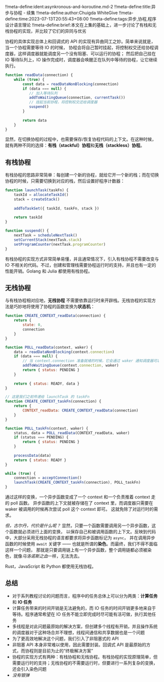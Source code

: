 !!meta-define:ident:asynkronous-and-koroutine.md-2
!!meta-define:title:异步与协程 - 续集
!!meta-define:author:Chuigda WhiteGive
!!meta-define:time:2023-07-13T20:55:43+08:00
!!meta-define:tags:异步,协程,程序设计语言理论
!!meta-define:brief:本文在上集的基础上，进一步讨论了有栈和无栈协程的实现，并比较了它们的异同与优劣

协程的具体实现总体上和回调式的 API 的实现有异曲同工之妙。简单来说就是，当一个协程需要等待 IO 的时候，
协程会将自己暂时挂起，将控制权交还给协程调度器，这样调度器就能调度另一个没有阻塞、可以运行的协程；
然后把自己挂在 IO 等待队列上，IO 操作完成时，调度器会唤醒正在队列中等待的协程，让它继续执行。

```javascript
function readData(connection) {
    while (true) {
        const data = readDataNonBlocking(connection)
        if (data === null) {
           // 加入等待队列
           addToWaitingQueue(connection, currentTask())
           // 挂起当前协程，将控制权交还给调度器
           suspend()
        }
        
        return data
    }
}
```

显然，在切换协程的过程中，也需要保存/恢复协程代码的上下文。在这种时候，就有两种不同的选择：**有栈（stackful）协程**和**无栈（stackless）协程**。

## 有栈协程

有栈协程的思路非常简单：每创建一个新的协程，就给它开一个新的栈；而在切换协程的时候，只需要切换到对应的栈，然后设置好程序计数器：

```javascript
function launchTask(taskFn) {
    taskId = allocateTaskId()
    stack = createStack()
    
    addToTaskSet({ taskId, taskFn, stack })
    
    return taskId
}

function suspend() {
    nextTask = scheduleNextTask()
    setCurrentStack(nextTask.stack)
    setProgramCounter(nextTask.programCounter)
}
```

有栈协程的实现方式非常简单易懂，并且通常情况下，引入有栈协程不需要改变与 IO 不相关的代码。不过，创建和管理栈需要协程运行时的支持，并且也有一定的性能开销。Golang 和 Julia 都使用有栈协程。

## 无栈协程

与有栈协程相对应地，**无栈协程** 不需要依靠运行时来开辟栈。无栈协程的实现方法是巧妙地将使用了协程的函数变换为**状态机**：

```javascript
function CREATE_CONTEXT_readData(connection) {
    return {
        state: 0,
        connection
    }
}

function POLL_readData(context, waker) {
    data = readDataNonBlocking(context.connection)
    if (data === null) {
        // 当 context.connection 准备就绪的时候，它会通过 waker 通知调度器可以再 poll 一次
        addToWaitingQueue(context.connection, waker)
        return { status: PENDING }
    }
   
    return { status: READY, data }
}

// 这是我们之前传递给 launchTask 的 taskFn
function CREATE_CONTEXT_taskFn(connection) {
    return {
        CONTEXT_readData: CREATE_CONTEXT_readData(connection)
    }
}

function POLL_taskFn(context, waker) {
    status, data = POLL_readData(CONTEXT_readData, waker)
    if (status === PENDING) {
        return { status: PENDING }
    }
    
    processData(data)
    return { status: READY }
}

while (true) {
    connection = acceptConnection()
    launchTask(CREATE_CONTEXT_taskFn(connection), POLL_taskFn)
}
```

通过这样的变换，一个异步函数变成了一个 context 和一个负责推着 context 走的 poll 函数。
异步函数的上下文就被存储在了 context 里，而调度器只需要在 waker 被调用的时候再次尝试 poll 这个 context 即可。
这就免除了对运行时的需求。

*但，古尔丹，代价是什么呢？* 显然，只要一个函数需要调用另一个异步函数，这个函数就必须进行上面的变换，
以保存自己和被调用函数的上下文。反映到代码中，大部分采用无栈协程的语言都要求将异步函数标记为 `async`，
并在调用异步函数的时候使用 `await` 关键字 —— 也就是所谓的**染色**。而最终，我们不得不面临这样一个问题，
那就是只要调用链上有一个异步函数，整个调用链都必须被染色，就像*马洛诺斯之血*一样，无法洗去。

Rust，JavaScript 和 Python 都使用无栈协程。

## 总结

- 对于系列教程讨论的问题而言，程序中的任务总体上可以分为两类：**计算任务** 和 **IO 任务**
- 计算任务带来的时间开销是无法避免的，而 IO 任务的时间开销更多地来自于等待。程序通常希望在 IO 任务不能立即完成时尽可能有活可做，执行其他任务
- 多线程是对此问题最原始的解决方案，但创建多个线程有开销，并且操作系统的调度器对于这种场合并不理想，线程间通信和共享数据也是一个问题
- 为了更高效地解决这个问题，我们引入了非阻塞式的 API
- 非阻塞 API 本身非常难以使用，因此需要封装。回调式 API 是最原始的方式，而协程则是目前为止的“终极解决方案”
- 协程的实现方式有两种：有栈协程和无栈协程。有栈协程的实现原理简单，但需要运行时的支持；无栈协程的不需要运行时，但要进行一系列复杂的变换，还会引入染色问题
- *没有银弹*
